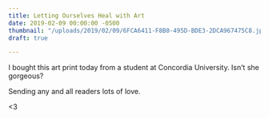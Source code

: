 ```yaml
---
title: Letting Ourselves Heal with Art
date: 2019-02-09 00:00:00 -0500
thumbnail: "/uploads/2019/02/09/6FCA6411-F8B0-495D-BDE3-2DCA967475C8.jpeg"
draft: true

---
```

I bought this art print today from a student at Concordia University. Isn’t she gorgeous? 

Sending any and all readers lots of love. 

<3